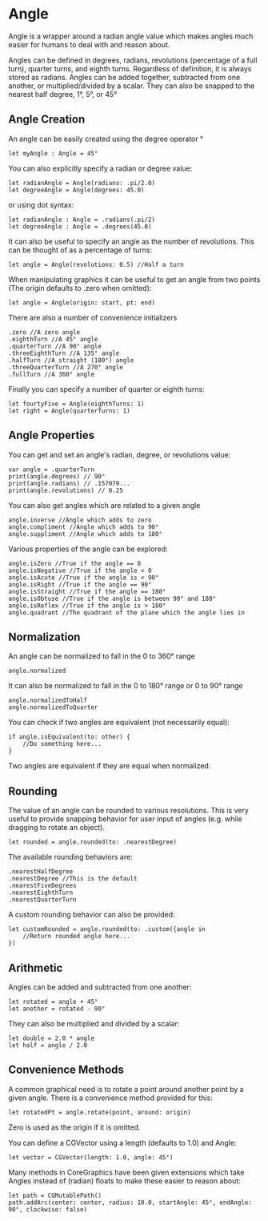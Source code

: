 # Angle

Angle is a wrapper around a radian angle value which makes angles much easier for humans to deal with and reason about.

Angles can be defined in degrees, radians, revolutions (percentage of a full turn), quarter turns, and eighth turns. Regardless of definition, it is always stored as radians.  Angles can be added together, subtracted from one another, or multiplied/divided by a scalar. They can also be snapped to the nearest half degree, 1°, 5°, or 45°

## Angle Creation

An angle can be easily created using the degree operator °

	let myAngle : Angle = 45°
	
You can also explicitly specify a radian or degree value:

	let radianAngle = Angle(radians: .pi/2.0)
	let degreeAngle = Angle(degrees: 45.0)
	
or using dot syntax:

	let radianAngle : Angle = .radians(.pi/2)
	let degreeAngle : Angle = .degrees(45.0)
	
It can also be useful to specify an angle as the number of revolutions. This can be thought of as a percentage of turns:

	let angle = Angle(revolutions: 0.5) //Half a turn
	
When manipulating graphics it can be useful to get an angle from two points (The origin defaults to .zero when omitted):

	let angle = Angle(origin: start, pt: end)
	
There are also a number of convenience initializers

	.zero //A zero angle
	.eighthTurn //A 45° angle
	.quarterTurn //A 90° angle
	.threeEighthTurn //A 135° angle
	.halfTurn //A straight (180°) angle
	.threeQuarterTurn //A 270° angle
	.fullTurn //A 360° angle
	
Finally you can specify a number of quarter or eighth turns:

	let fourtyFive = Angle(eighthTurns: 1)
	let right = Angle(quarterTurns: 1)
	

## Angle Properties

You can get and set an angle's radian, degree, or revolutions value:

	var angle = .quarterTurn
	print(angle.degrees) // 90°
	print(angle.radians) // .157079...
	print(angle.revolutions) // 0.25
	
You can also get angles which are related to a given angle

	angle.inverse //Angle which adds to zero
	angle.compliment //Angle which adds to 90°
	angle.suppliment //Angle which adds to 180°
	
Various properties of the angle can be explored:

	angle.isZero //True if the angle == 0
	angle.isNegative //True if the angle < 0
	angle.isAcute //True if the angle is < 90°
	angle.isRight //True if the angle == 90°
	angle.isStraight //True if the angle == 180°
	angle.isObtuse //True if the angle is between 90° and 180°
	angle.isReflex //True if the angle is > 180°
	angle.quadrant //The quadrant of the plane which the angle lies in
	
## Normalization

An angle can be normalized to fall in the 0 to 360° range

	angle.normalized
	
It can also be normalized to fall in the 0 to 180° range or 0 to 90° range

	angle.normalizedToHalf
	angle.normalizedToQuarter
	
You can check if two angles are equivalent (not necessarily equal):

	if angle.isEquivalent(to: other) {
		//Do something here...
	}
	
Two angles are equivalent if they are equal when normalized.

## Rounding

The value of an angle can be rounded to various resolutions. This is very useful to provide snapping behavior for user input of angles (e.g. while dragging to rotate an object).

	let rounded = angle.rounded(to: .nearestDegree)
	
The available rounding behaviors are:

	.nearestHalfDegree
	.nearestDegree //This is the default
	.nearestFiveDegrees
	.nearestEighthTurn
	.nearestQuarterTurn
	
A custom rounding behavior can also be provided:

	let customRounded = angle.rounded(to: .custom({angle in
		//Return rounded angle here...
	})
	
## Arithmetic

Angles can be added and subtracted from one another:

	let rotated = angle + 45°
	let another = rotated - 90°
	
They can also be multiplied and divided by a scalar:

	let double = 2.0 * angle
	let half = angle / 2.0
	

## Convenience Methods

A common graphical need is to rotate a point around another point by a given angle. There is a convenience method provided for this:

	let rotatedPt = angle.rotate(point, around: origin)
	
Zero is used as the origin if it is omitted.


You can define a CGVector using a length (defaults to 1.0) and Angle:

	let vector = CGVector(length: 1.0, angle: 45°)


Many methods in CoreGraphics have been given extensions which take Angles instead of (radian) floats to make these easier to reason about:

	let path = CGMutablePath()
	path.addArc(center: center, radius: 10.0, startAngle: 45°, endAngle: 90°, clockwise: false)
	



 
